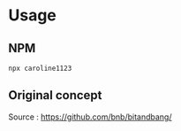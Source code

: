 # Usage

## NPM

`npx caroline1123`

## Original concept

Source : https://github.com/bnb/bitandbang/
